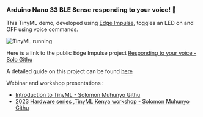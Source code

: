 ### Arduino Nano 33 BLE Sense responding to your voice! :rocket:


This TinyML demo, developed using [Edge Impulse](https://edgeimpulse.com), toggles an LED on and OFF using voice commands.

![TinyML running](media/Arduino%20Nano%2033%20BLE%20Sense.gif)

Here is a link to the public Edge Impulse project [Responding to your voice - Solo Githu](https://studio.edgeimpulse.com/public/236631/latest)

A detailed guide on this project can be found [here](https://docs.edgeimpulse.com/docs/tutorials/responding-to-your-voice)

Webinar and workshop presentations : 
- [Introduction to TinyML - Solomon Muhunyo Githu](https://www.slideshare.net/SolomonMuhunyoGithu/introduction-to-tinyml-solomon-muhunyo-githu-258313926)
- [2023 Hardware series ,TinyML Kenya workshop - Solomon Muhunyo Githu](https://www.slideshare.net/SolomonMuhunyoGithu/2023-hardware-series-tinyml-kenya-workshop-solomon-muhunyo-githu)

